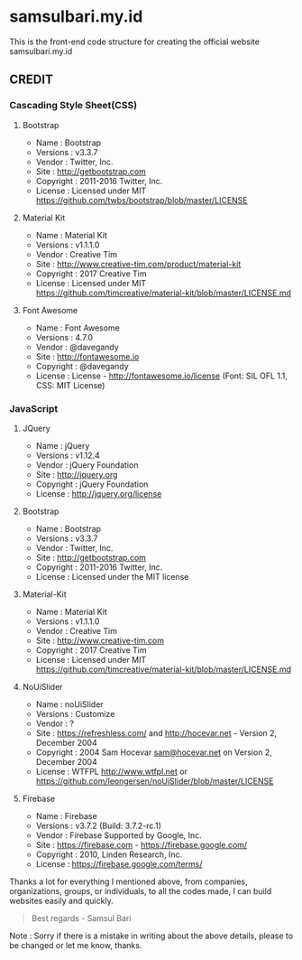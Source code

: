 # samsulbari.my.id
This is the front-end code structure for creating the official website samsulbari.my.id

## CREDIT
### Cascading Style Sheet(CSS)
1. Bootstrap
   * Name      : Bootstrap
   * Versions  : v3.3.7
   * Vendor    : Twitter, Inc.
   * Site      : http://getbootstrap.com
   * Copyright : 2011-2016 Twitter, Inc.
   * License   : Licensed under MIT https://github.com/twbs/bootstrap/blob/master/LICENSE

2. Material Kit
   * Name      : Material Kit
   * Versions  : v1.1.1.0
   * Vendor    : Creative Tim
   * Site      : http://www.creative-tim.com/product/material-kit
   * Copyright : 2017 Creative Tim
   * License   : Licensed under MIT https://github.com/timcreative/material-kit/blob/master/LICENSE.md

3. Font Awesome
   * Name      : Font Awesome
   * Versions  : 4.7.0
   * Vendor    : @davegandy
   * Site      : http://fontawesome.io
   * Copyright : @davegandy
   * License   : License - http://fontawesome.io/license (Font: SIL OFL 1.1, CSS: MIT License)

### JavaScript
1. JQuery
   * Name      : jQuery
   * Versions  : v1.12.4
   * Vendor    : jQuery Foundation
   * Site      : http://jquery.org
   * Copyright : jQuery Foundation
   * License   : http://jquery.org/license

2. Bootstrap
   * Name      : Bootstrap
   * Versions  : v3.3.7
   * Vendor    : Twitter, Inc.
   * Site      : http://getbootstrap.com
   * Copyright : 2011-2016 Twitter, Inc.
   * License   : Licensed under the MIT license

3. Material-Kit
   * Name      : Material Kit
   * Versions  : v1.1.1.0
   * Vendor    : Creative Tim
   * Site      : http://www.creative-tim.com
   * Copyright : 2017 Creative Tim
   * License   : Licensed under MIT https://github.com/timcreative/material-kit/blob/master/LICENSE.md

4. NoUiSlider
   * Name      : noUiSlider
   * Versions  : Customize
   * Vendor    : ?
   * Site      : https://refreshless.com/ and http://hocevar.net - Version 2, December 2004
   * Copyright : 2004 Sam Hocevar <sam@hocevar.net> on Version 2, December 2004
   * License   : WTFPL http://www.wtfpl.net or https://github.com/leongersen/noUiSlider/blob/master/LICENSE

5. Firebase
   * Name      : Firebase
   * Versions  : v3.7.2 (Build: 3.7.2-rc.1)
   * Vendor    : Firebase Supported by Google, Inc.
   * Site      : https://firebase.com - https://firebase.google.com/
   * Copyright : 2010, Linden Research, Inc.
   * License   : https://firebase.google.com/terms/

Thanks a lot for everything I mentioned above, from companies, organizations, groups, or individuals, to all the codes made, I can build websites easily and quickly.
> Best regards - Samsul Bari

Note : Sorry if there is a mistake in writing about the above details, please to be changed or let me know, thanks.
